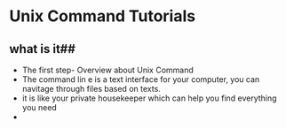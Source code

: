 # Unix Command Tutorials #
## what is it##
 * The first step- Overview about Unix Command 
 * The command lin e is a text interface for your computer, you can navitage through files based on texts.
 * it is like your private housekeeper which can help you find everything you need
 *

